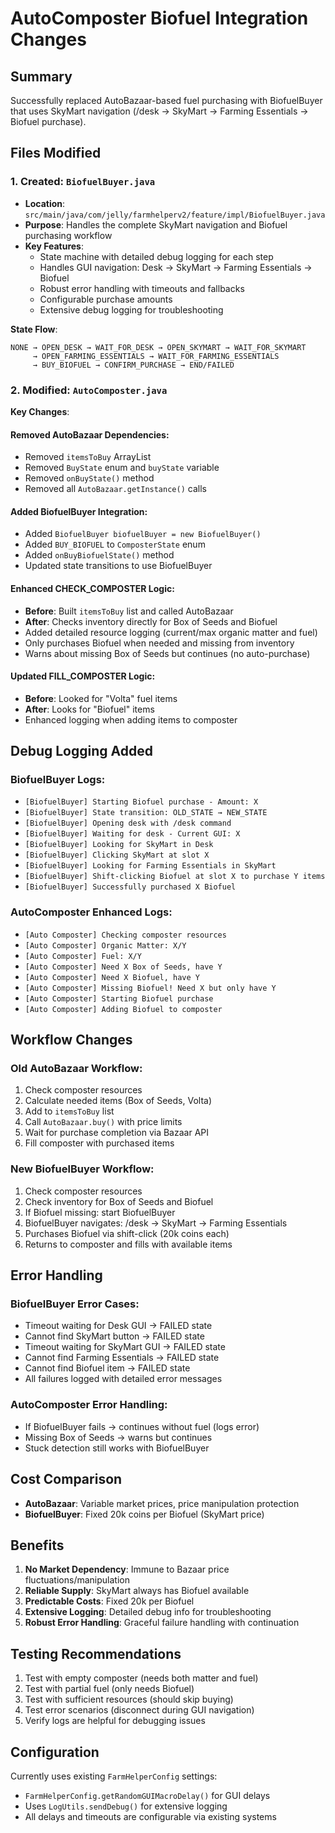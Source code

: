 # AutoComposter Biofuel Integration Changes

## Summary
Successfully replaced AutoBazaar-based fuel purchasing with BiofuelBuyer that uses SkyMart navigation (/desk → SkyMart → Farming Essentials → Biofuel purchase).

## Files Modified

### 1. Created: `BiofuelBuyer.java`
- **Location**: `src/main/java/com/jelly/farmhelperv2/feature/impl/BiofuelBuyer.java`
- **Purpose**: Handles the complete SkyMart navigation and Biofuel purchasing workflow
- **Key Features**:
  - State machine with detailed debug logging for each step
  - Handles GUI navigation: Desk → SkyMart → Farming Essentials → Biofuel
  - Robust error handling with timeouts and fallbacks
  - Configurable purchase amounts
  - Extensive debug logging for troubleshooting

**State Flow**:
```
NONE → OPEN_DESK → WAIT_FOR_DESK → OPEN_SKYMART → WAIT_FOR_SKYMART 
     → OPEN_FARMING_ESSENTIALS → WAIT_FOR_FARMING_ESSENTIALS 
     → BUY_BIOFUEL → CONFIRM_PURCHASE → END/FAILED
```

### 2. Modified: `AutoComposter.java`
**Key Changes**:

#### Removed AutoBazaar Dependencies:
- Removed `itemsToBuy` ArrayList
- Removed `BuyState` enum and `buyState` variable  
- Removed `onBuyState()` method
- Removed all `AutoBazaar.getInstance()` calls

#### Added BiofuelBuyer Integration:
- Added `BiofuelBuyer biofuelBuyer = new BiofuelBuyer()`
- Added `BUY_BIOFUEL` to `ComposterState` enum
- Added `onBuyBiofuelState()` method
- Updated state transitions to use BiofuelBuyer

#### Enhanced CHECK_COMPOSTER Logic:
- **Before**: Built `itemsToBuy` list and called AutoBazaar
- **After**: Checks inventory directly for Box of Seeds and Biofuel
- Added detailed resource logging (current/max organic matter and fuel)
- Only purchases Biofuel when needed and missing from inventory
- Warns about missing Box of Seeds but continues (no auto-purchase)

#### Updated FILL_COMPOSTER Logic:
- **Before**: Looked for "Volta" fuel items
- **After**: Looks for "Biofuel" items
- Enhanced logging when adding items to composter

## Debug Logging Added

### BiofuelBuyer Logs:
- `[BiofuelBuyer] Starting Biofuel purchase - Amount: X`
- `[BiofuelBuyer] State transition: OLD_STATE → NEW_STATE`
- `[BiofuelBuyer] Opening desk with /desk command`
- `[BiofuelBuyer] Waiting for desk - Current GUI: X`
- `[BiofuelBuyer] Looking for SkyMart in Desk`
- `[BiofuelBuyer] Clicking SkyMart at slot X`
- `[BiofuelBuyer] Looking for Farming Essentials in SkyMart`
- `[BiofuelBuyer] Shift-clicking Biofuel at slot X to purchase Y items`
- `[BiofuelBuyer] Successfully purchased X Biofuel`

### AutoComposter Enhanced Logs:
- `[Auto Composter] Checking composter resources`
- `[Auto Composter] Organic Matter: X/Y`
- `[Auto Composter] Fuel: X/Y`
- `[Auto Composter] Need X Box of Seeds, have Y`
- `[Auto Composter] Need X Biofuel, have Y`
- `[Auto Composter] Missing Biofuel! Need X but only have Y`
- `[Auto Composter] Starting Biofuel purchase`
- `[Auto Composter] Adding Biofuel to composter`

## Workflow Changes

### Old AutoBazaar Workflow:
1. Check composter resources
2. Calculate needed items (Box of Seeds, Volta)
3. Add to `itemsToBuy` list
4. Call `AutoBazaar.buy()` with price limits
5. Wait for purchase completion via Bazaar API
6. Fill composter with purchased items

### New BiofuelBuyer Workflow:
1. Check composter resources
2. Check inventory for Box of Seeds and Biofuel
3. If Biofuel missing: start BiofuelBuyer
4. BiofuelBuyer navigates: /desk → SkyMart → Farming Essentials
5. Purchases Biofuel via shift-click (20k coins each)
6. Returns to composter and fills with available items

## Error Handling

### BiofuelBuyer Error Cases:
- Timeout waiting for Desk GUI → FAILED state
- Cannot find SkyMart button → FAILED state  
- Timeout waiting for SkyMart GUI → FAILED state
- Cannot find Farming Essentials → FAILED state
- Cannot find Biofuel item → FAILED state
- All failures logged with detailed error messages

### AutoComposter Error Handling:
- If BiofuelBuyer fails → continues without fuel (logs error)
- Missing Box of Seeds → warns but continues
- Stuck detection still works with BiofuelBuyer

## Cost Comparison
- **AutoBazaar**: Variable market prices, price manipulation protection
- **BiofuelBuyer**: Fixed 20k coins per Biofuel (SkyMart price)

## Benefits
1. **No Market Dependency**: Immune to Bazaar price fluctuations/manipulation
2. **Reliable Supply**: SkyMart always has Biofuel available
3. **Predictable Costs**: Fixed 20k per Biofuel
4. **Extensive Logging**: Detailed debug info for troubleshooting
5. **Robust Error Handling**: Graceful failure handling with continuation

## Testing Recommendations
1. Test with empty composter (needs both matter and fuel)
2. Test with partial fuel (only needs Biofuel)
3. Test with sufficient resources (should skip buying)
4. Test error scenarios (disconnect during GUI navigation)
5. Verify logs are helpful for debugging issues

## Configuration
Currently uses existing `FarmHelperConfig` settings:
- `FarmHelperConfig.getRandomGUIMacroDelay()` for GUI delays
- Uses `LogUtils.sendDebug()` for extensive logging
- All delays and timeouts are configurable via existing systems